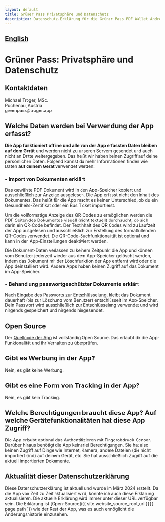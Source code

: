 ```yaml
---
layout: default
title: Grüner Pass Privatsphäre und Datenschutz
description: Datenschutz-Erklärung für die Grüner Pass PDF Wallet Android App.
---
```

## [English](/greenpass/privacy)
# Grüner Pass: Privatsphäre und Datenschutz

## Kontaktdaten
Michael Troger, MSc.  
Puchenau, Austria  
&#103;&#114;&#101;&#101;&#110;&#112;&#97;&#115;&#115;&#64;&#116;&#114;&#111;&#103;&#101;&#114;&#46;&#97;&#112;&#112;

## Welche Daten werden bei Verwendung der App erfasst?
**Die App funktioniert offline und alle von der App erfassten Daten bleiben auf dem Gerät** und werden nicht zu unseren Servern gesendet und auch nicht an Dritte weitergegeben.
Das heißt wir haben keinen Zugriff auf deine persönlichen Daten.
Folgend kannst du mehr Informationen finden wie Daten **auf deinem Gerät** verwendet werden:

### - Import von Dokumenten erklärt
Das gewählte PDF Dokument wird in den App-Speicher kopiert und ausschließlich zur Anzeige ausgelesen.
Die App erfasst nicht den Inhalt des Dokumentes.
Das heißt für die App macht es keinen Unterschied, ob du ein Gesundheits-Zertifikat oder ein Bus Ticket importierst.

Um die vollformatige Anzeige des QR-Codes zu ermöglichen werden die PDF Seiten des Dokumentes visuell (nicht textuell) durchsucht, ob sich darin ein QR-Code befindet.
Der Textinhalt des QR Codes wird zu Laufzeit der App ausgelesen und ausschließlich zur Erstellung des formatfüllenden QR-Codes verwendet.
Die QR-Code-Suchfunktionalität ist optional und kann in den App-Einstellungen deaktiviert werden.

Die Dokument-Daten verlassen zu keinem Zeitpunkt die App und können vom Benutzer jederzeit wieder aus dem App-Speicher gelöscht werden, 
indem das Dokument mit der Löschfunktion der App entfernt wird oder die App deinstalliert wird. 
Andere Apps haben keinen Zugriff auf das Dokument im App-Speicher.

### - Behandlung passwortgeschützter Dokumente erklärt
Nach Eingabe des Passworts zur Entschlüsselung, bleibt das Dokument dauerhaft (bis zur Löschung vom Benutzer) entschlüsselt im App-Speicher. 
Dein Passwort wird ausschließlich zur Entschlüsselung verwendet und wird nirgends gespeichert und nirgends hingesendet.

## Open Source
Der [Quellcode der App](https://github.com/michaeltroger/greenpass-android) ist vollständig Open Source.
Das erlaubt dir die App-Funkionalität und ihr Verhalten zu überprüfen.
  
## Gibt es Werbung in der App?
Nein, es gibt keine Werbung.
    
## Gibt es eine Form von Tracking in der App?
Nein, es gibt kein Tracking.
  
## Welche Berechtigungen braucht diese App? Auf welche Gerätefunktionalitäten hat diese App Zugriff?
Die App erlaubt optional das Authentifizieren mit Fingerabdruck-Sensor. Darüber hinaus benötigt die App keinerlei Berechtigungen. 
Sie hat also keinen Zugriff auf Dinge wie Internet, Kamera, andere Dateien (die nicht importiert sind) auf deinem Gerät, etc.
Sie hat ausschließlich Zugriff auf die aktuell importierten Dokumente.

## Aktualität dieser Datenschutzerklärung
Diese Datenschutzerklärung ist aktuell und wurde im März 2024 erstellt. Da die App von Zeit zu Zeit aktualisiert wird, könnte ich auch diese Erklärung aktualisieren.
Die aktuelle Erklärung wird immer unter dieser URL verfügbar sein. Die Erklärung ist [Open-Source]({{ site.website_source_root_url }}{{ page.path }}) wie der Rest der App, was es auch ermöglicht die Änderungshistorie einzusehen.

